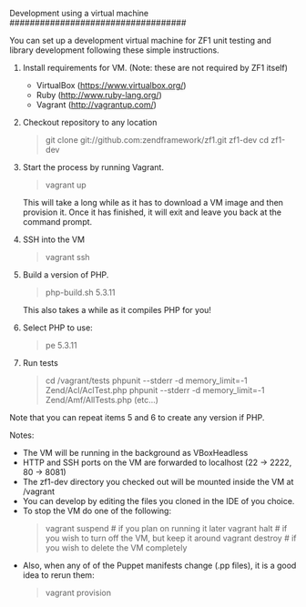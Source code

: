 Development using a virtual machine
###################################

You can set up a development virtual machine for ZF1 unit testing and library 
development following these simple instructions.

1. Install requirements for VM. (Note: these are not required by ZF1 itself)
   - VirtualBox (https://www.virtualbox.org/)
   - Ruby (http://www.ruby-lang.org/)
   - Vagrant (http://vagrantup.com/)

2. Checkout repository to any location
   > git clone git://github.com:zendframework/zf1.git zf1-dev
   > cd zf1-dev
   
3. Start the process by running Vagrant.
   > vagrant up

   This will take a long while as it has to download a VM image and then 
   provision it. Once it has finished, it will exit and leave you back at the
   command prompt.

4. SSH into the VM
   > vagrant ssh

5. Build a version of PHP.
   > php-build.sh 5.3.11

   This also takes a while as it compiles PHP for you!
   
6. Select PHP to use:
   > pe 5.3.11

7. Run tests
   > cd /vagrant/tests
   > phpunit --stderr -d memory_limit=-1 Zend/Acl/AclTest.php
   > phpunit --stderr -d memory_limit=-1 Zend/Amf/AllTests.php
   (etc...)

Note that you can repeat items 5 and 6 to create any version if PHP.

   
Notes:
- The VM will be running in the background as VBoxHeadless
- HTTP and SSH ports on the VM are forwarded to localhost (22 -> 2222, 80 -> 8081)
- The zf1-dev directory you checked out will be mounted inside the VM at /vagrant
- You can develop by editing the files you cloned in the IDE of you choice.
- To stop the VM do one of the following:
  > vagrant suspend   # if you plan on running it later
  > vagrant halt      # if you wish to turn off the VM, but keep it around
  > vagrant destroy   # if you wish to delete the VM completely
- Also, when any of of the Puppet manifests change (.pp files), it is a good idea to rerun them:
  > vagrant provision


